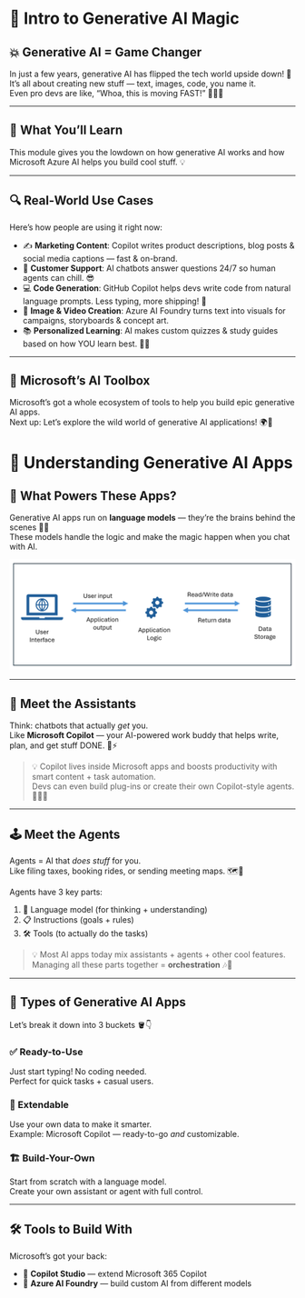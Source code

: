 # 🚀 Intro to Generative AI Magic

## 💥 Generative AI = Game Changer

In just a few years, generative AI has flipped the tech world upside down! 🤯  
It’s all about creating new stuff — text, images, code, you name it.  
Even pro devs are like, “Whoa, this is moving FAST!” 🏃‍♂️💨

---

## 🧠 What You’ll Learn

This module gives you the lowdown on how generative AI works and how Microsoft Azure AI helps you build cool stuff. 💡

---

## 🔍 Real-World Use Cases

Here’s how people are using it right now:

- ✍️ **Marketing Content**: Copilot writes product descriptions, blog posts & social media captions — fast & on-brand.
- 💬 **Customer Support**: AI chatbots answer questions 24/7 so human agents can chill. 😎
- 💻 **Code Generation**: GitHub Copilot helps devs write code from natural language prompts. Less typing, more shipping! 🚢
- 🎨 **Image & Video Creation**: Azure AI Foundry turns text into visuals for campaigns, storyboards & concept art.
- 📚 **Personalized Learning**: AI makes custom quizzes & study guides based on how YOU learn best. 🧠✨

---

## 🧰 Microsoft’s AI Toolbox

Microsoft’s got a whole ecosystem of tools to help you build epic generative AI apps.  
Next up: Let’s explore the wild world of generative AI applications! 🌍🚀

# 🤖 Understanding Generative AI Apps

## 🧠 What Powers These Apps?

Generative AI apps run on **language models** — they’re the brains behind the scenes 🧠💬  
These models handle the logic and make the magic happen when you chat with AI.

![Application logic](https://github.com/codess-aus/AI-Fundamentals-Prep/blob/46c9ceb2b86ce33f09633fbd75c4f3f91712d2ac/docs/assets/application-logic-image.png)

---

## 💬 Meet the Assistants

Think: chatbots that actually *get* you.  
Like **Microsoft Copilot** — your AI-powered work buddy that helps write, plan, and get stuff DONE. 📝⚡

> 💡 Copilot lives inside Microsoft apps and boosts productivity with smart content + task automation.  
> Devs can even build plug-ins or create their own Copilot-style agents. 🔧🧑‍💻

---

## 🕹️ Meet the Agents

Agents = AI that *does stuff* for you.  
Like filing taxes, booking rides, or sending meeting maps. 🗺️🚕

Agents have 3 key parts:

1. 🧠 Language model (for thinking + understanding)
2. 📋 Instructions (goals + rules)
3. 🛠️ Tools (to actually do the tasks)

> 💡 Most AI apps today mix assistants + agents + other cool features.  
> Managing all these parts together = **orchestration** 🎶🤖

---

## 🧰 Types of Generative AI Apps

Let’s break it down into 3 buckets 🪣👇

### ✅ Ready-to-Use  
Just start typing! No coding needed.  
Perfect for quick tasks + casual users.

### 🔧 Extendable  
Use your own data to make it smarter.  
Example: Microsoft Copilot — ready-to-go *and* customizable.

### 🏗️ Build-Your-Own  
Start from scratch with a language model.  
Create your own assistant or agent with full control.

---

## 🛠️ Tools to Build With

Microsoft’s got your back:

- 🧠 **Copilot Studio** — extend Microsoft 365 Copilot
- 🚀 **Azure AI Foundry** — build custom AI from different models




